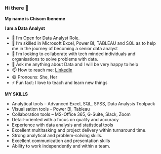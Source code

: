 ### Hi there 👋

**My name is Chisom Ibeneme**

**I am a Data Analyst**


- 🔭 I’m Open for Data Analyst Role.
- 🌱 I’m skilled in Microsoft Excel, Power BI, TABLEAU and SQL as to help me in the journey of becoming a senior data analyst
- 👯 I’m looking to collaborate with tech minded individuals and organisations to solve problems with data. 
- 💬 Ask me anything about Data and I will be very happy to help
- 📫 How to reach me: [LinkedIn](https://www.linkedin.com/in/chisom-ibeneme/)
- 😄 Pronouns: She, Her
- ⚡ Fun fact: I love to teach and learn new things
  
**MY SKILLS**

- Analytical tools – Advanced Excel, SQL, SPSS, Data Analysis Toolpack
- Visualisation tools - Power BI, Tableau
- Collaboration tools – MS-Office 365, G-Suite, Slack, Zoom
- Detail-oriented with a focus on quality and accuracy
- Experience with data analysis and statistical tools
- Excellent multitasking and project delivery within turnaround time.
- Strong analytical and problem-solving skills.
- Excellent communication and presentation skills
- Ability to work independently and within a team.
